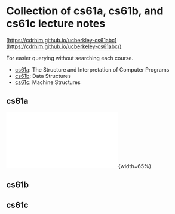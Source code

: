 # Collection of cs61a, cs61b, and cs61c lecture notes

[https://cdrhim.github.io/ucberkley-cs61abc](https://cdrhim.github.io/ucberkeley-cs61abc/)

For easier querying without searching each course.
- [cs61a](##cs61a): The Structure and Interpretation of Computer Programs
- [cs61b](##cs61b): Data Structures
- [cs61c](##cs61c): Machine Structures

## cs61a
![cs61a](./cs61a/summer2020/00-All_Lectures_Combined_(1~26).pdf){width=65%}


## cs61b


## cs61c
